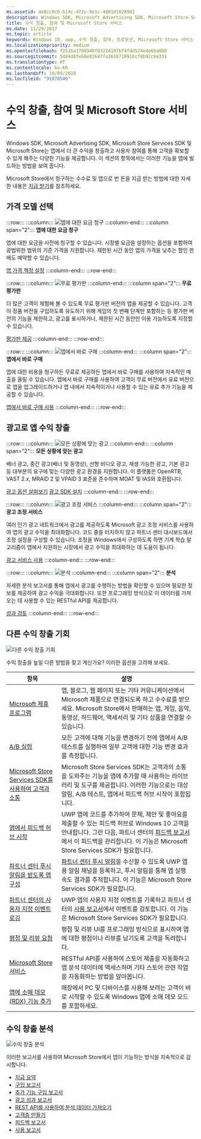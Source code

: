 ```yaml
---
ms.assetid: 4e8cc0c0-b14c-472c-9e1c-4601d10289d2
description: Windows SDK, Microsoft Advertising SDK, Microsoft Store Services SDK 및 Microsoft Store는 앱에서 더 큰 수익을 창출하고 사용자 참여를 통해 고객을 확보할 수 있게 해주는 다양한 기능을 제공합니다.
title: 수익 창출, 참여 및 Microsoft Store 서비스
ms.date: 11/29/2017
ms.topic: article
keywords: Windows 10, uwp, 수익 창출, 참여, 프로모션, Microsoft Store 서비스
ms.localizationpriority: medium
ms.openlocfilehash: f2516a1708948f0322d197bf4fdd524ede6ba0b0
ms.sourcegitcommit: 5d84d8fe60e83647fa363b710916cf8b92c6e331
ms.translationtype: HT
ms.contentlocale: ko-KR
ms.lasthandoff: 10/09/2020
ms.locfileid: "91878546"
---
```

# <a name="monetization-engagement-and-store-services"></a>수익 창출, 참여 및 Microsoft Store 서비스

Windows SDK, Microsoft Advertising SDK, Microsoft Store Services SDK 및 Microsoft Store는 앱에서 더 큰 수익을 창출하고 사용자 참여를 통해 고객을 확보할 수 있게 해주는 다양한 기능을 제공합니다. 이 섹션의 항목에서는 이러한 기능을 앱에 빌드하는 방법을 보여 줍니다.

Microsoft Store에서 청구하는 수수료 및 앱으로 번 돈을 지급 받는 방법에 대한 자세한 내용은 [지급 받기](../publish/getting-paid-apps.md)를 참조하세요.

## <a name="choose-a-pricing-model"></a>가격 모델 선택

:::row:::
    :::column:::
        ![앱에 대한 요금 청구](images/pricing-charge-price.png)
    :::column-end:::
    :::column span="2":::
**앱에 대한 요금 청구**

앱에 대한 요금을 사전에 청구할 수 있습니다. 시장별 요금을 설정하는 옵션을 포함하여 광범위한 범위의 기준 가격을 지원합니다. 제한된 시간 동안 앱의 가격을 낮추는 할인 판매도 예약할 수 있습니다.

[앱 가격 책정 설정](../publish/set-app-pricing-and-availability.md)
    :::column-end:::
:::row-end:::

:::row:::
    :::column:::
        ![무료 평가판](images/pricing-free-trial.png)
    :::column-end:::
    :::column span="2":::
**무료 평가판**

더 많은 고객이 체험해 볼 수 있도록 무료 평가판 버전의 앱을 제공할 수 있습니다. 고객이 정품 버전을 구입하도록 유도하기 위해 게임의 첫 번째 단계만 포함하는 등 평가판 버전의 기능을 제한하고, 광고를 표시하거나, 제한된 시간 동안만 이용 가능하도록 지정할 수 있습니다.

[평가판 제공](in-app-purchases-and-trials.md)
    :::column-end:::
:::row-end:::

:::row:::
    :::column:::
        ![앱에서 바로 구매](images/pricing-in-app-purchases.png)
    :::column-end:::
    :::column span="2":::
**앱에서 바로 구매**

앱에 대한 비용을 청구하든 무료로 제공하든 앱에서 바로 구매를 사용하여 지속적인 매출을 올릴 수 있습니다. 앱에서 바로 구매를 사용하여 고객이 무료 버전에서 유료 버전으로 앱을 업그레이드하거나 앱 내에서 지속적이거나 사용할 수 있는 유료 추가 기능을 제공할 수 있습니다.

[앱에서 바로 구매 사용](in-app-purchases-and-trials.md)
    :::column-end:::
:::row-end:::

## <a name="monetize-your-app-with-ads"></a>광고로 앱 수익 창출

:::row:::
    :::column:::
        ![모든 상황에 맞는 광고](images/monetize-ads-every-context.png)
    :::column-end:::
    :::column span="2":::
**모든 상황에 맞는 광고**

배너 광고, 중간 광고(배너 및 동영상), 선형 비디오 광고, 재생 가능한 광고, 기본 광고 등 대부분의 요구에 맞는 다양한 광고 환경을 지원합니다. 이 플랫폼은 OpenRTB, VAST 2.x, MRAID 2 및 VPAID 3 표준을 준수하며 MOAT 및 IAS와 호환됩니다.

[광고 옵션 살펴보기]()
[광고 SDK 설치](https://marketplace.visualstudio.com/items?itemName=AdMediator.MicrosoftAdvertisingSDK)
    :::column-end:::
:::row-end:::

:::row:::
    :::column:::
        ![광고 조정 서비스](images/monetize-ad-mediation-service.png)
    :::column-end:::
    :::column span="2":::
**광고 조정 서비스**

여러 인기 광고 네트워크에서 광고를 제공하도록 Microsoft 광고 조정 서비스를 사용하여 앱의 광고 수익을 최대화합니다. 코드 줄을 터치하지 않고 파트너 센터 대시보드에서 조정 설정을 구성할 수 있습니다. 조정을 Windows에서 구성하도록 하면 기계 학습 알고리즘이 앱에서 지원하는 시장에서 광고 수익을 최대화하는 데 도움이 됩니다.

[광고 서비스 사용](https://blogs.windows.com/windowsdeveloper/2017/05/08/announcing-microsofts-ad-mediation-service/)
    :::column-end:::
:::row-end:::

:::row:::
    :::column:::
        ![분석](images/monetize-analytics-pie-chart.png)
    :::column-end:::
    :::column span="2":::
**분석**

자세한 분석 보고서를 통해 앱에서 광고를 수행하는 방법을 확인할 수 있으며 필요한 정보를 제공하여 광고 수익을 극대화합니다. 또한 프로그래밍 방식으로 이 데이터를 가져오는 데 사용할 수 있는 RESTful API를 제공합니다.

[성과 검토](../publish/advertising-performance-report.md)
    :::column-end:::
:::row-end:::

## <a name="other-monetization-opportunities"></a>다른 수익 창출 기회

![다른 수익 창출 기회](images/monetize-other-opportunities.png)

수익 창출을 높일 다른 방법을 찾고 계신가요? 이러한 옵션을 고려해 보세요.

 항목                | 설명                 |
|--------------------|-----------------------------|
| [Microsoft 제휴 프로그램](https://www.microsoftaffiliates.com/) | 앱, 블로그, 웹 페이지 또는 기타 커뮤니케이션에서 Microsoft 제품으로 연결되도록 하고 수수료를 받으세요. Microsoft Store에서 판매하는 앱, 게임, 음악, 동영상, 하드웨어, 액세서리 및 기타 상품을 연결할 수 있습니다.
| [A/B 실험](./run-app-experiments-with-a-b-testing.md) | 모든 고객에 대해 기능을 변경하기 전에 앱에서 A/B 테스트를 실행하여 일부 고객에 대한 기능 변경 효과를 측정합니다.
| [Microsoft Store Services SDK를 사용하여 고객과 소통](microsoft-store-services-sdk.md) | Microsoft Store Services SDK는 고객과의 소통을 도와주는 기능을 앱에 추가할 때 사용하는 라이브러리 및 도구를 제공합니다. 이러한 기능으로는 대상 알림, A/B 테스트, 앱에서 피드백 허브 시작이 포함됩니다.
| [앱에서 피드백 허브 시작](launch-feedback-hub-from-your-app.md) | UWP 앱에 코드를 추가하여 문제, 제안 및 좋아요를 제출할 수 있는 피드백 허브로 Windows 10 고객을 안내합니다. 그런 다음, 파트너 센터의 [피드백 보고서](../publish/feedback-report.md)에서 이 피드백을 관리합니다. 이 기능은 Microsoft Store Services SDK가 필요합니다. 
| [파트너 센터 푸시 알림을 받도록 앱 구성](configure-your-app-to-receive-dev-center-notifications.md) | [파트너 센터 푸시 알림](../publish/send-push-notifications-to-your-apps-customers.md)을 수신할 수 있도록 UWP 앱용 알림 채널을 등록하고, 푸시 알림을 통해 앱 실행 속도 결과를 추적합니다. 이 기능은 Microsoft Store Services SDK가 필요합니다.
| [파트너 센터의 사용자 지정 이벤트 로깅](log-custom-events-for-dev-center.md) | UWP 앱의 사용자 지정 이벤트를 기록하고 파트너 센터의 [사용 보고서](../publish/usage-report.md)에서 이벤트를 검토합니다. 이 기능은 Microsoft Store Services SDK가 필요합니다.
| [평점 및 리뷰 요청](request-ratings-and-reviews.md) | 평점 및 리뷰 UI를 프로그래밍 방식으로 표시하여 앱에 대한 평점이나 리뷰를 남기도록 고객을 독려합니다.
| [Microsoft Store 서비스](using-windows-store-services.md) | RESTful API를 사용하여 스토어 제출을 자동화하고 앱 분석 데이터에 액세스하며 기타 스토어 관련 작업을 자동화하는 방법을 알아봅니다.
| [앱에 소매 데모(RDX) 기능 추가](retail-demo-experience.md) | 매장에서 PC 및 디바이스를 사용해 보려는 고객이 바로 시작할 수 있도록 Windows 앱에 소매 데모 모드를 포함하세요.

## <a name="monetization-analytics"></a>수익 창출 분석

![수익 창출 분석](images/monetize-analytics.png)

이러한 보고서를 사용하여 Microsoft Store에서 앱이 기능하는 방식을 지속적으로 감시합니다.

- [지급 요약](../publish/payout-summary.md)
- [구입 보고서](../publish/acquisitions-report.md)
- [추가 기능 구입 보고서](../publish/add-on-acquisitions-report.md)
- [광고 성과 보고서](../publish/advertising-performance-report.md)
- [REST API를 사용하여 분석 데이터 가져오기](access-analytics-data-using-windows-store-services.md)
- [고객층 만들기](../publish/create-customer-segments.md)
- [피드백 보고서](../publish/feedback-report.md)
- [사용 보고서](../publish/usage-report.md)